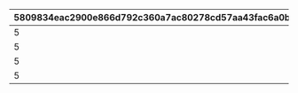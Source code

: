 |5809834eac2900e866d792c360a7ac80278cd57aa43fac6a0ba262b17d4ece3f|ed52556e0f2fdb7f9216da8830d56d136663d2f5cc8c0a4cb8456d36d13138b6|813e6d24d59ff2a6f3b8cf6921f053323880b98e69b60c846366a391808d1d72|c3e7c26c00b0d63b62f138b9dd4e8a252e429927b9f5e8f11f796049f9a440bd|4e7195e765c9cd57992df973b22baf81cc3966d1460c4597e859330e7d796896|
| --- | --- | --- | --- | --- |
|5|20000|1000|1|20000000|
|5|30000|1200|2|30000000|
|5|40000|1500|3|40000000|
|5|50000|2000|4|50000000|